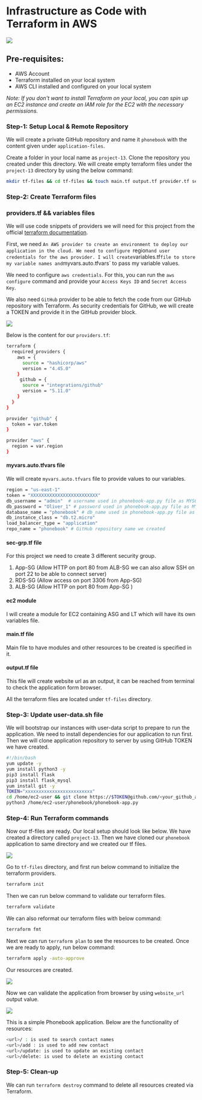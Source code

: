 # Infrastructure as Code with Terraform in AWS

![](images/Project-13.png)

## Pre-requisites:

* AWS Account
* Terraform installed on your local system
* AWS CLI installed and configured on your local system
  
_Note: If you don't want to install Terraform on your local, you can spin up an EC2 instance and create an IAM role for the EC2 with the necessary permissions._ 

### Step-1: Setup Local & Remote Repository

We will create a private GitHub repository and name it `phonebook` with the content given under `application-files`.

Create a folder in your local name as `project-13`. Clone the repository you created under this directory. We will create empty terraform files under the `project-13` directory by using the below command:
```sh
mkdir tf-files && cd tf-files && touch main.tf output.tf provider.tf sec-grp.tf user-data.sh
```

### Step-2: Create Terraform files

### providers.tf && variables files

We will use code snippets of providers we will need for this project from the official [terraform documentation](https://registry.terraform.io/browse/providers).

First, we need `An AWS provider to create an environment to deploy our application in the cloud. We need to configure `region` and user credentials for the aws provider. I will create `variables.tf` file to store my variable names and `myvars.auto.tfvars` to pass my variable values.

We need to configure `aws credentials`. For this, you can run the `aws configure` command and provide your `Access Keys ID` and `Secret Access Key`.

We also need `GitHub` provider to be able to fetch the code from our GitHub repository with Terraform. As security credentials for GitHub, we will create a TOKEN and provide it in the GitHub provider block. 

![](images/github-token.png)

Below is the content for our `providers.tf`:
```sh
terraform {
  required_providers {
    aws = {
      source = "hashicorp/aws"
      version = "4.45.0"
    }
     github = {
      source = "integrations/github"
      version = "5.11.0"
    }
  }
}

provider "github" {
  token = var.token
}

provider "aws" {
  region = var.region
}
```

#### myvars.auto.tfvars file

We will create `myvars.auto.tfvars` file to provide values to our variables.
```sh
region = "us-east-1"
token = "XXXXXXXXXXXXXXXXXXXXXXXXX"
db_username = "admin"  # username used in phonebook-app.py file as MYSQL_DATABASE_USER 
db_password = "Oliver_1" # password used in phonebook-app.py file as MYSQL_DATABASE_PASSWORD 
database_name = "phonebook" # db_name used in phonebook-app.py file as MYSQL_DATABASE_DB
db_instance_class = "db.t2.micro"
load_balancer_type = "application"
repo_name = "phonebook" # GitHub repository name we created
```

#### sec-grp.tf file

For this project we need to create 3 different security group.
1. App-SG (Allow HTTP on port 80 from ALB-SG we can also allow SSH on port 22 to be able to connect server)
2. RDS-SG (Allow access on port 3306 from App-SG)
3. ALB-SG (Allow HTTP on port 80 from App-SG )

#### ec2 module

I will create a module for EC2 containing ASG and LT which will have its own variables file.

#### main.tf file

Main file to have modules and other resources to be created is specified in it. 

#### output.tf file

This file will create website url as an output, it can be reached from terminal to check the application form browser.

All the terraform files are located under `tf-files` directory. 

### Step-3: Update user-data.sh file

We will bootstrap our instances with user-data script to prepare to run the application. We need to install dependencies for our application to run first. Then we will clone application repository to server by using GitHub TOKEN we have created.

```sh
#!/bin/bash
yum update -y
yum install python3 -y
pip3 install flask
pip3 install flask_mysql
yum install git -y
TOKEN="xxxxxxxxxxxxxxxxxxxxxxxxx"
cd /home/ec2-user && git clone https://$TOKEN@github.com/<your_github_account>/phonebook.git
python3 /home/ec2-user/phonebook/phonebook-app.py
```

### Step-4: Run Terraform commands

Now our tf-files are ready. Our local setup should look like below. We have created a directory called `project-13`. Then we have cloned our `phonebook` application to same directory and we created our tf files.

![](images/local-setup.png)


Go to `tf-files` directory, and first run below command to initialize the terraform providers.
```sh
terraform init
```

Then we can run below command to validate our terraform files.
```sh
terraform validate
```

We can also reformat our terraform files with below command:
```sh
terraform fmt
```

Next we can run `terraform plan` to see the resources to be created. Once we are ready to apply, run below command:
```sh
terraform apply -auto-approve
```

Our resources are created.

![](images/resources-created-with-tf.png)

Now we can validate the application from browser by using `website_url` output value.

![](images/application.png)

This is a simple Phonebook application. Below are the functionality of resources:
```sh
<url>/ : is used to search contact names
<url>/add : is used to add new contact
<url>/update: is used to update an existing contact
<url>/delete: is used to delete an existing contact
```

### Step-5: Clean-up

We can run `terraform destroy` command to delete all resources created via Terraform.
